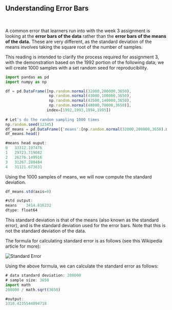## Understanding Error Bars

&nbsp;

A common error that learners run into with the week 3 assignment is looking at the **error bars of the data** rather 
than the **error bars of the means of the data.** These are very different, as the standard deviation of the means 
involves taking the square root of the number of samples.

This reading is intended to clarify the process required for assignment 3, with the demonstration based on the 1992 
portion of the following data; we will create 1000 samples with a set random seed for reproducibility.

```jsx
import pandas as pd
import numpy as np

df = pd.DataFrame([np.random.normal(32000,200000,3650), 
                   np.random.normal(43000,100000,3650), 
                   np.random.normal(43500,140000,3650), 
                   np.random.normal(48000,70000,3650)], 
                  index=[1992,1993,1994,1995])
                  
# Let's do the random sampling 1000 times
np.random.seed(12345)
df_means = pd.DataFrame({'means':[np.random.normal(32000,200000,3650).mean() for i in range(1000)]})
df_means.head()

#means head ouput:
0	33312.107476
1	29723.719082
2	26276.149916
3	31267.288484
4	31121.673831
```

Using the 1000 samples of means, we will now compute the standard deviation.

```jsx
df_means.std(axis=0)

#std output:
means    3414.816232
dtype: float64
```

This standard deviation is that of the means (also known as the standard error), and is the standard deviation used for the error bars. Note that this is not the standard deviation of the data.  

The formula for calculating standard error is as follows (see this Wikipedia article for more):

![Standard Error](ApplDataSci-UMich/SE.svg)

Using the above formula, we can calculate the standard error as follows:

```jsx
# data standard deviation: 200000
# sample size: 3650
import math
200000 / math.sqrt(3650)

#output:
3310.4235544094718
```